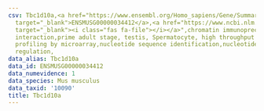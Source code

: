 ```yaml
---
csv: Tbc1d10a,<a href="https://www.ensembl.org/Homo_sapiens/Gene/Summary?db=core;g=ENSMUSG00000034412"
  target="_blank">ENSMUSG00000034412</a>,<a href="https://www.ncbi.nlm.nih.gov/pubmed/23834426"
  target="_blank"><i class="fas fa-file"></i></a>",chromatin immunoprecipitation assay,direct
  interaction,prime adult stage, testis, Spermatocyte, high throughput transcription
  profiling by microarray,nucleotide sequence identification,nucleotide sequence identification,transcriptional
  regulation,
data_alias: Tbc1d10a
data_id: ENSMUSG00000034412
data_numevidence: 1
data_species: Mus musculus
data_taxid: '10090'
title: Tbc1d10a
---
```

